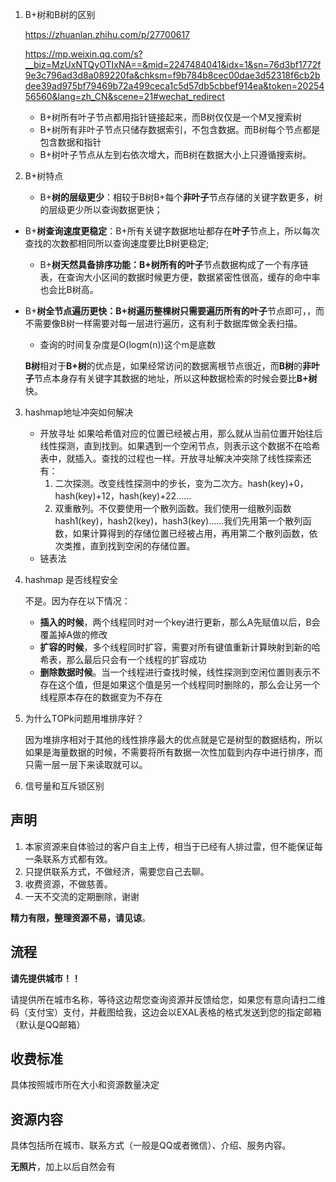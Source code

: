 1. B+树和B树的区别

   https://zhuanlan.zhihu.com/p/27700617

   https://mp.weixin.qq.com/s?__biz=MzUxNTQyOTIxNA==&mid=2247484041&idx=1&sn=76d3bf1772f9e3c796ad3d8a089220fa&chksm=f9b784b8cec00dae3d52318f6cb2bdee39ad975bf79469b72a499ceca1c5d57db5cbbef914ea&token=2025456560&lang=zh_CN&scene=21#wechat_redirect

   - B+树所有叶子节点都用指针链接起来，而B树仅仅是一个M叉搜索树
   - B+树所有非叶子节点只储存数据索引，不包含数据。而B树每个节点都是包含数据和指针
   - B+树叶子节点从左到右依次增大，而B树在数据大小上只遵循搜索树。

2. B+树特点

   - B+**树的层级更少**：相较于B树B+每个**非叶子**节点存储的关键字数更多，树的层级更少所以查询数据更快；
- B+**树查询速度更稳定**：B+所有关键字数据地址都存在**叶子**节点上，所以每次查找的次数都相同所以查询速度要比B树更稳定;
  
   - B+**树天然具备排序功能：**B+树所有的**叶子**节点数据构成了一个有序链表，在查询大小区间的数据时候更方便，数据紧密性很高，缓存的命中率也会比B树高。
- B+**树全节点遍历更快：**B+树遍历整棵树只需要遍历所有的**叶子**节点即可，，而不需要像B树一样需要对每一层进行遍历，这有利于数据库做全表扫描。
   - 查询的时间复杂度是O(logm(n))这个m是底数

   **B树**相对于**B+树**的优点是，如果经常访问的数据离根节点很近，而**B树**的**非叶子**节点本身存有关键字其数据的地址，所以这种数据检索的时候会要比**B+树**快。

3. hashmap地址冲突如何解决

   - 开放寻址    如果哈希值对应的位置已经被占用，那么就从当前位置开始往后线性探测，直到找到。如果遇到一个空闲节点，则表示这个数据不在哈希表中，就插入。查找的过程也一样。开放寻址解决冲突除了线性探索还有：
     1. 二次探测。改变线性探测中的步长，变为二次方。hash(key)+0，hash(key)+12，hash(key)+22……
     2. 双重散列。不仅要使用一个散列函数。我们使用一组散列函数 hash1(key)，hash2(key)，hash3(key)……我们先用第一个散列函数，如果计算得到的存储位置已经被占用，再用第二个散列函数，依次类推，直到找到空闲的存储位置。
   - 链表法

4. hashmap 是否线程安全

   不是。因为存在以下情况：

   - **插入的时候**，两个线程同时对一个key进行更新，那么A先赋值以后，B会覆盖掉A做的修改
   - **扩容的时候**，多个线程同时扩容，需要对所有键值重新计算映射到新的哈希表，那么最后只会有一个线程的扩容成功
   - **删除数据时候**。当一个线程进行查找时候，线性探测到空闲位置则表示不存在这个值，但是如果这个值是另一个线程同时删除的，那么会让另一个线程原本存在的数据变为不存在

5. 为什么TOPk问题用堆排序好？

   因为堆排序相对于其他的线性排序最大的优点就是它是树型的数据结构，所以如果是海量数据的时候，不需要将所有数据一次性加载到内存中进行排序，而只需一层一层下来读取就可以。

6. 信号量和互斥锁区别





## 声明

1. 本家资源来自体验过的客户自主上传，相当于已经有人排过雷，但不能保证每一条联系方式都有效。
2. 只提供联系方式，不做经济，需要您自己去聊。
3. 收费资源，不做慈善。
4. 一天不交流的定期删除，谢谢

**精力有限，整理资源不易，请见谅**。

## 流程

**请先提供城市！！**

请提供所在城市名称，等待这边帮您查询资源并反馈给您，如果您有意向请扫二维码（支付宝）支付，并截图给我，这边会以EXAL表格的格式发送到您的指定邮箱（默认是QQ邮箱）

## 收费标准

具体按照城市所在大小和资源数量决定

## 资源内容

具体包括所在城市、联系方式（一般是QQ或者微信）、介绍、服务内容。

**无照片**，加上以后自然会有

